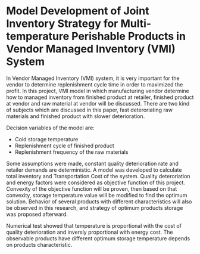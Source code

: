 # Model Development of Joint Inventory Strategy for Multi-temperature Perishable Products in Vendor Managed Inventory (VMI) System

In Vendor Managed Inventory (VMI) system, it is very important for the vendor to determine replenishment cycle time in order to maximized the profit. In this project, VMI model in which manufacturing vendor determine how to managed inventory from finished product at retailer, finished product at vendor and raw material at vendor will be discussed. There are two kind of subjects which are discussed in this paper, fast deteroriating raw materials and finished product with slower deterioration.

Decision variables of the model are:
- Cold storage temperature
- Replenishment cycle of finished product
- Replenishment frequency of the raw materials

Some assumptions were made, constant quality deterioration rate and retailer demands are deterministic. A model was developed to calculate total inventory and Transportation Cost of the system. Quality deteroriation and energy factors were considered as objective function of this project. Convexity of the objective function will be proven, then based on that convexity, storage temperature value will be modified to find the optimum solution. Behavior of several products with different characteristics will also be observed in this research, and strategy of optimum products storage was proposed afterward.

Numerical test showed that temperature is proportional with the cost of quality deterioration and inversly proportional with energy cost. The observable products have different optimum storage temperature depends on products characteristic.
